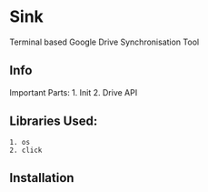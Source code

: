 # Sink
Terminal based Google Drive Synchronisation Tool

## Info

 Important Parts:
    1. Init
    2. Drive API

## Libraries Used:
    1. os
    2. click

## Installation
